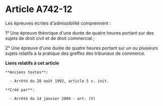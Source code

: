 # Article A742-12

Les épreuves écrites d'admissibilité comprennent :

1° Une épreuve théorique d'une durée de quatre heures portant sur des sujets de droit civil et de droit commercial ;

2° Une épreuve d'une durée de quatre heures portant sur un ou plusieurs sujets relatifs à la pratique des greffes des
tribunaux de commerce.

**Liens relatifs à cet article**

	**Anciens textes**:

	  - Arrêté du 28 août 1992, article 5 v. init.

	**Créé par**:

	  - Arrêté du 14 janvier 2009 - art. (V)

